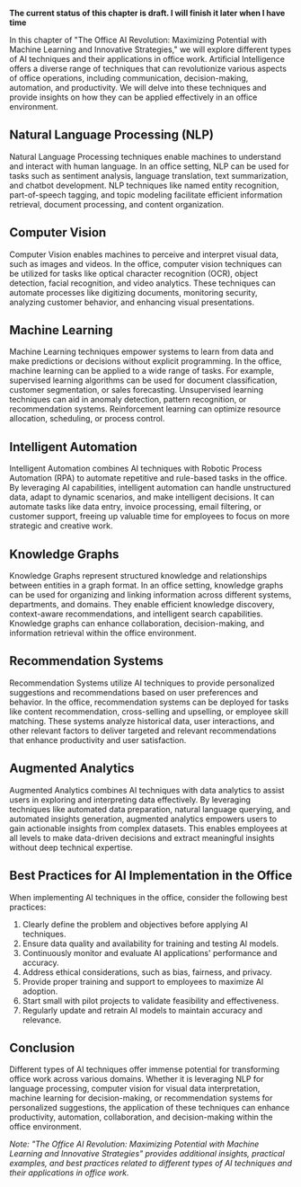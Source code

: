 **The current status of this chapter is draft. I will finish it later when I have time**

In this chapter of "The Office AI Revolution: Maximizing Potential with Machine Learning and Innovative Strategies," we will explore different types of AI techniques and their applications in office work. Artificial Intelligence offers a diverse range of techniques that can revolutionize various aspects of office operations, including communication, decision-making, automation, and productivity. We will delve into these techniques and provide insights on how they can be applied effectively in an office environment.

Natural Language Processing (NLP)
---------------------------------

Natural Language Processing techniques enable machines to understand and interact with human language. In an office setting, NLP can be used for tasks such as sentiment analysis, language translation, text summarization, and chatbot development. NLP techniques like named entity recognition, part-of-speech tagging, and topic modeling facilitate efficient information retrieval, document processing, and content organization.

Computer Vision
---------------

Computer Vision enables machines to perceive and interpret visual data, such as images and videos. In the office, computer vision techniques can be utilized for tasks like optical character recognition (OCR), object detection, facial recognition, and video analytics. These techniques can automate processes like digitizing documents, monitoring security, analyzing customer behavior, and enhancing visual presentations.

Machine Learning
----------------

Machine Learning techniques empower systems to learn from data and make predictions or decisions without explicit programming. In the office, machine learning can be applied to a wide range of tasks. For example, supervised learning algorithms can be used for document classification, customer segmentation, or sales forecasting. Unsupervised learning techniques can aid in anomaly detection, pattern recognition, or recommendation systems. Reinforcement learning can optimize resource allocation, scheduling, or process control.

Intelligent Automation
----------------------

Intelligent Automation combines AI techniques with Robotic Process Automation (RPA) to automate repetitive and rule-based tasks in the office. By leveraging AI capabilities, intelligent automation can handle unstructured data, adapt to dynamic scenarios, and make intelligent decisions. It can automate tasks like data entry, invoice processing, email filtering, or customer support, freeing up valuable time for employees to focus on more strategic and creative work.

Knowledge Graphs
----------------

Knowledge Graphs represent structured knowledge and relationships between entities in a graph format. In an office setting, knowledge graphs can be used for organizing and linking information across different systems, departments, and domains. They enable efficient knowledge discovery, context-aware recommendations, and intelligent search capabilities. Knowledge graphs can enhance collaboration, decision-making, and information retrieval within the office environment.

Recommendation Systems
----------------------

Recommendation Systems utilize AI techniques to provide personalized suggestions and recommendations based on user preferences and behavior. In the office, recommendation systems can be deployed for tasks like content recommendation, cross-selling and upselling, or employee skill matching. These systems analyze historical data, user interactions, and other relevant factors to deliver targeted and relevant recommendations that enhance productivity and user satisfaction.

Augmented Analytics
-------------------

Augmented Analytics combines AI techniques with data analytics to assist users in exploring and interpreting data effectively. By leveraging techniques like automated data preparation, natural language querying, and automated insights generation, augmented analytics empowers users to gain actionable insights from complex datasets. This enables employees at all levels to make data-driven decisions and extract meaningful insights without deep technical expertise.

Best Practices for AI Implementation in the Office
--------------------------------------------------

When implementing AI techniques in the office, consider the following best practices:

1. Clearly define the problem and objectives before applying AI techniques.
2. Ensure data quality and availability for training and testing AI models.
3. Continuously monitor and evaluate AI applications' performance and accuracy.
4. Address ethical considerations, such as bias, fairness, and privacy.
5. Provide proper training and support to employees to maximize AI adoption.
6. Start small with pilot projects to validate feasibility and effectiveness.
7. Regularly update and retrain AI models to maintain accuracy and relevance.

Conclusion
----------

Different types of AI techniques offer immense potential for transforming office work across various domains. Whether it is leveraging NLP for language processing, computer vision for visual data interpretation, machine learning for decision-making, or recommendation systems for personalized suggestions, the application of these techniques can enhance productivity, automation, collaboration, and decision-making within the office environment.

*Note: "The Office AI Revolution: Maximizing Potential with Machine Learning and Innovative Strategies" provides additional insights, practical examples, and best practices related to different types of AI techniques and their applications in office work.*
